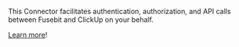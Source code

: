 This Connector facilitates authentication, authorization, and API calls between Fusebit and ClickUp on your behalf.

[Learn more](https://developer.fusebit.io/docs/clickup)!
